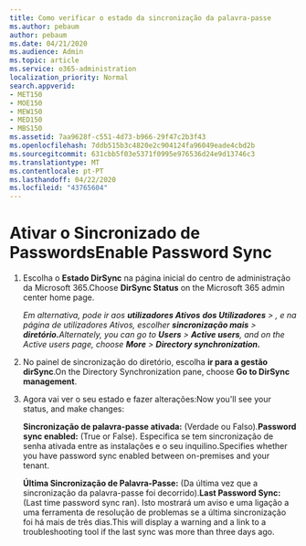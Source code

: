 ```yaml
---
title: Como verificar o estado da sincronização da palavra-passe
ms.author: pebaum
author: pebaum
ms.date: 04/21/2020
ms.audience: Admin
ms.topic: article
ms.service: o365-administration
localization_priority: Normal
search.appverid:
- MET150
- MOE150
- MEW150
- MED150
- MBS150
ms.assetid: 7aa9628f-c551-4d73-b966-29f47c2b3f43
ms.openlocfilehash: 7ddb515b3c4820e2c904124fa96049eade4cbd2b
ms.sourcegitcommit: 631cbb5f03e5371f0995e976536d24e9d13746c3
ms.translationtype: MT
ms.contentlocale: pt-PT
ms.lasthandoff: 04/22/2020
ms.locfileid: "43765604"
---
```

# <a name="enable-password-sync"></a><span data-ttu-id="defef-102">Ativar o Sincronizado de Passwords</span><span class="sxs-lookup"><span data-stu-id="defef-102">Enable Password Sync</span></span>

1.  <span data-ttu-id="defef-103">Escolha o **Estado DirSync** na página inicial do centro de administração da Microsoft 365.</span><span class="sxs-lookup"><span data-stu-id="defef-103">Choose **DirSync Status** on the Microsoft 365 admin center home page.</span></span> 
    
     <span data-ttu-id="defef-104">*Em alternativa, pode ir aos **utilizadores Ativos** **dos Utilizadores** \> , e na página de utilizadores Ativos, escolher **sincronização mais** \> **diretório.***</span><span class="sxs-lookup"><span data-stu-id="defef-104">*Alternately, you can go to **Users** \> **Active users**, and on the Active users page, choose **More** \> **Directory synchronization.***</span></span> 
    
2. <span data-ttu-id="defef-105">No painel de sincronização do diretório, escolha **ir para a gestão dirSync**.</span><span class="sxs-lookup"><span data-stu-id="defef-105">On the Directory Synchronization pane, choose **Go to DirSync management**.</span></span> 
    
3. <span data-ttu-id="defef-106">Agora vai ver o seu estado e fazer alterações:</span><span class="sxs-lookup"><span data-stu-id="defef-106">Now you'll see your status, and make changes:</span></span>
    
    <span data-ttu-id="defef-107">**Sincronização de palavra-passe ativada:** (Verdade ou Falso).</span><span class="sxs-lookup"><span data-stu-id="defef-107">**Password sync enabled:** (True or False).</span></span> <span data-ttu-id="defef-108">Especifica se tem sincronização de senha ativada entre as instalações e o seu inquilino.</span><span class="sxs-lookup"><span data-stu-id="defef-108">Specifies whether you have password sync enabled between on-premises and your tenant.</span></span> 
    
    <span data-ttu-id="defef-109">**Última Sincronização de Palavra-Passe:** (Da última vez que a sincronização da palavra-passe foi decorrido).</span><span class="sxs-lookup"><span data-stu-id="defef-109">**Last Password Sync:** (Last time password sync ran).</span></span> <span data-ttu-id="defef-110">Isto mostrará um aviso e uma ligação a uma ferramenta de resolução de problemas se a última sincronização foi há mais de três dias.</span><span class="sxs-lookup"><span data-stu-id="defef-110">This will display a warning and a link to a troubleshooting tool if the last sync was more than three days ago.</span></span> 
    

